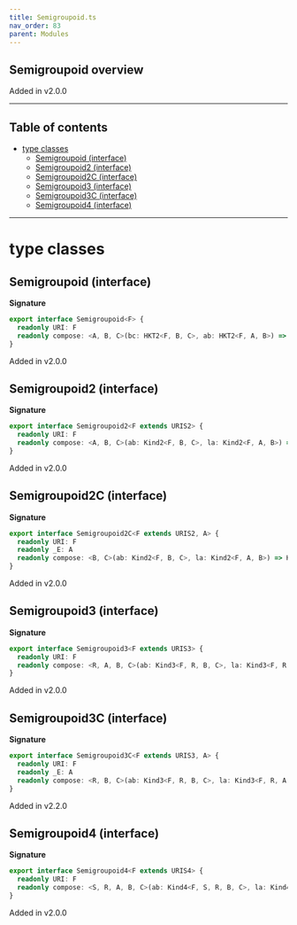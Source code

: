 ```yaml
---
title: Semigroupoid.ts
nav_order: 83
parent: Modules
---
```


## Semigroupoid overview

Added in v2.0.0

---

<h2 class="text-delta">Table of contents</h2>

- [type classes](#type-classes)
  - [Semigroupoid (interface)](#semigroupoid-interface)
  - [Semigroupoid2 (interface)](#semigroupoid2-interface)
  - [Semigroupoid2C (interface)](#semigroupoid2c-interface)
  - [Semigroupoid3 (interface)](#semigroupoid3-interface)
  - [Semigroupoid3C (interface)](#semigroupoid3c-interface)
  - [Semigroupoid4 (interface)](#semigroupoid4-interface)

---

# type classes

## Semigroupoid (interface)

**Signature**

```ts
export interface Semigroupoid<F> {
  readonly URI: F
  readonly compose: <A, B, C>(bc: HKT2<F, B, C>, ab: HKT2<F, A, B>) => HKT2<F, A, C>
}
```

Added in v2.0.0

## Semigroupoid2 (interface)

**Signature**

```ts
export interface Semigroupoid2<F extends URIS2> {
  readonly URI: F
  readonly compose: <A, B, C>(ab: Kind2<F, B, C>, la: Kind2<F, A, B>) => Kind2<F, A, C>
}
```

Added in v2.0.0

## Semigroupoid2C (interface)

**Signature**

```ts
export interface Semigroupoid2C<F extends URIS2, A> {
  readonly URI: F
  readonly _E: A
  readonly compose: <B, C>(ab: Kind2<F, B, C>, la: Kind2<F, A, B>) => Kind2<F, A, C>
}
```

Added in v2.0.0

## Semigroupoid3 (interface)

**Signature**

```ts
export interface Semigroupoid3<F extends URIS3> {
  readonly URI: F
  readonly compose: <R, A, B, C>(ab: Kind3<F, R, B, C>, la: Kind3<F, R, A, B>) => Kind3<F, R, A, C>
}
```

Added in v2.0.0

## Semigroupoid3C (interface)

**Signature**

```ts
export interface Semigroupoid3C<F extends URIS3, A> {
  readonly URI: F
  readonly _E: A
  readonly compose: <R, B, C>(ab: Kind3<F, R, B, C>, la: Kind3<F, R, A, B>) => Kind3<F, R, A, C>
}
```

Added in v2.2.0

## Semigroupoid4 (interface)

**Signature**

```ts
export interface Semigroupoid4<F extends URIS4> {
  readonly URI: F
  readonly compose: <S, R, A, B, C>(ab: Kind4<F, S, R, B, C>, la: Kind4<F, S, R, A, B>) => Kind4<F, S, R, A, C>
}
```

Added in v2.0.0
